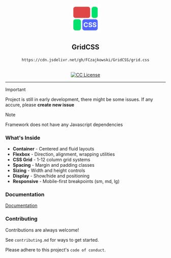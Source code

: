 <div align="center">
  <img src="GridCSS.svg" alt="GridCSS logo" width="90px" height="90px"/>
  <h2>GridCSS</h2>
  <code style="padding:10px;">https://cdn.jsdelivr.net/gh/FCzajkowski/GridCSS/grid.css</code>
  <br>
  <br>
  
 [![CC License](https://img.shields.io/badge/License-CC-green.svg)](https://choosealicense.com/licenses/mit/)

  
</div>


-----

> [!IMPORTANT]
> Project is still in early development, there might be some issues. If any accure, please **create new issue**

> [!NOTE]
> Framework does not have any Javascript dependencies
### What's Inside

- **Container** - Centered and fluid layouts
- **Flexbox** - Direction, alignment, wrapping utilities
- **CSS Grid** - 1-12 column grid systems
- **Spacing** - Margin and padding classes
- **Sizing** - Width and height controls
- **Display** - Show/hide and positioning
- **Responsive** - Mobile-first breakpoints (sm, md, lg)


### Documentation
[Documentation](DOCUMENTATION.md)


### Contributing

Contributions are always welcome!

See `contributing.md` for ways to get started.

Please adhere to this project's `code of conduct`.


